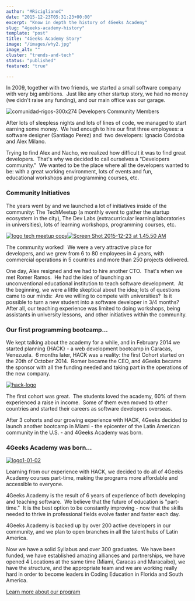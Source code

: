 ```yaml
---
author: "MRiciglianoC"
date: "2015-12-23T05:31:23+00:00"
excerpt: "Know in depth the history of 4Geeks Academy"
slug: "4geeks-academy-history"
template: "post"
title: "4Geeks Academy Story"
image: "/images/why2.jpg"
image_alt: ""
cluster: "trends-and-tech"
status: "published"
featured: "true"

---
```


In 2009, together with two friends, we started a small software company with very big ambitions.  Just like any other startup story, we had no money (we didn't raise any funding), and our main office was our garage.

![comunidad-rigos-300x274](https://storage.googleapis.com/4geeks-academy-website/blog/comunidad-rigos-1-300x274.png) Developers Community Members

After lots of sleepless nights and lots of lines of code, we managed to start earning some money.  We had enough to hire our first three employees: a software designer (Santiago Perez) and  two developers: Ignacio Córdoba and Alex Milano.

Trying to find Alex and Nacho, we realized how difficult it was to find great developers.  That's why we decided to call ourselves a "Developers community."  We wanted to be the place where all the developers wanted to be: with a great working environment, lots of events and fun, educational workshops and programming courses, etc.


### Community Initiatives


The years went by and we launched a lot of initiatives inside of the community: The TechMeetup (a monthly event to gather the startup ecosystem in the city), The Dev Labs (extracurricular learning laboratories in universities), lots of learning workshops, programming courses, etc.

[![logo tech meetup copy](https://storage.googleapis.com/4geeks-academy-website/blog/2015/12/logo-tech-meetup-copy-1.png)](https://storage.googleapis.com/4geeks-academy-website/blog/2015/12/logo-tech-meetup-copy-1.png)[![Screen Shot 2015-12-23 at 1.45.50 AM](https://storage.googleapis.com/4geeks-academy-website/blog/2015/12/Screen-Shot-2015-12-23-at-1.45.50-AM-1.png)](https://storage.googleapis.com/4geeks-academy-website/blog/2015/12/Screen-Shot-2015-12-23-at-1.45.50-AM-1.png)


The community worked!  We were a very attractive place for developers, and we grew from 6 to 80 employees in 4 years, with commercial operations in 5 countries and more than 250 projects delivered.

One day, Alex resigned and we had to hire another CTO.  That's when we met Romer Ramos.  He had the idea of launching an unconventional educational institution to teach software development.  At the beginning, we were a little skeptical about the idea; lots of questions came to our minds:  Are we willing to compete with universities?  Is it possible to turn a new student into a software developer in 3/4 months?  After all, our teaching experience was limited to doing workshops, being assistants in university lessons,  and other initiatives within the community.




### Our first programming bootcamp...


We kept talking about the academy for a while, and in February 2014 we started planning {HACK} - a web development bootcamp in Caracas, Venezuela.  6 months later, HACK was a reality: the first Cohort started on the 20th of October 2014.  Romer became the CEO, and 4Geeks became the sponsor with all the funding needed and taking part in the operations of the new company.

[![hack-logo](https://storage.googleapis.com/4geeks-academy-website/blog/2015/12/hack-logo1-1.png)](https://storage.googleapis.com/4geeks-academy-website/blog/2015/12/hack-logo1-1.png)

The first cohort was great.  The students loved the academy, 60% of them experienced a raise in income.  Some of them even moved to other countries and started their careers as software developers overseas.

After 3 cohorts and our growing experience with HACK, 4Geeks decided to launch another bootcamp in Miami - the epicenter of the Latin American community in the U.S. - and 4Geeks Academy was born.


### 4Geeks Academy was born...


[![logo1-01-02](https://storage.googleapis.com/4geeks-academy-website/blog/2015/12/logo1-01-02-1.png)](https://storage.googleapis.com/4geeks-academy-website/blog/2015/12/logo1-01-02-1.png)

Learning from our experience with HACK, we decided to do all of 4Geeks Academy courses part-time, making the programs more affordable and accessible to everyone.

4Geeks Academy is the result of 6 years of experience of both developing and teaching software.  We believe that the future of education is "part-time."  It is the best option to be constantly improving - now that the skills needed to thrive in professional fields evolve faster and faster each day.

4Geeks Academy is backed up by over 200 active developers in our community, and we plan to open branches in all the talent hubs of Latin America.

Now we have a solid Syllabus and over 300 graduates.  We have been funded, we have established amazing alliances and partnerships, we have opened 4 Locations at the same time (Miami, Caracas and Maracaibo), we have the structure, and the appropriate team and we are working really hard in order to become leaders in Coding Education in Florida and South America.


[Learn more about our program](/us/next-dates)
